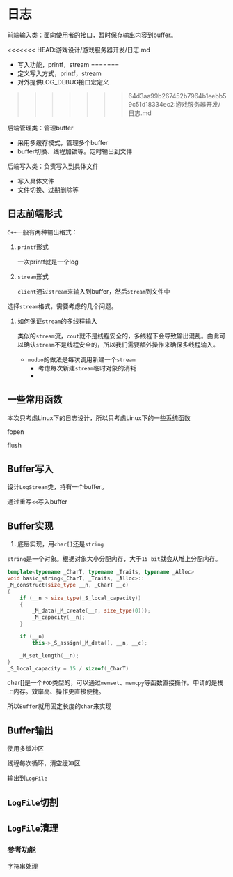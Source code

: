# 日志

前端输入类：面向使用者的接口，暂时保存输出内容到buffer。

<<<<<<< HEAD:游戏设计/游戏服务器开发/日志.md
- 写入功能，printf，stream
=======
- 定义写入方式，printf，stream
- 对外提供LOG_DEBUG接口宏定义
>>>>>>> 64d3aa99b267452b7964b1eebb59c51d18334ec2:游戏服务器开发/日志.md

后端管理类：管理buffer

- 采用多缓存模式，管理多个buffer
- buffer切换、线程加锁等。定时输出到文件

后端写入类：负责写入到具体文件

- 写入具体文件
- 文件切换、过期删除等

## 日志前端形式

`C++`一般有两种输出格式：

1. `printf`形式

   一次printf就是一个log

2. `stream`形式

   `client`通过`stream`来输入到buffer，然后`stream`到文件中

选择`stream`格式，需要考虑的几个问题。

1. 如何保证`stream`的多线程输入

   类似的`stream`流，`cout`就不是线程安全的，多线程下会导致输出混乱。由此可以确认`stream`不是线程安全的，所以我们需要额外操作来确保多线程输入。

   - `muduo`的做法是每次调用新建一个`stream`
     - 考虑每次新建`stream`临时对象的消耗
     - 

## 一些常用函数

本次只考虑Linux下的日志设计，所以只考虑Linux下的一些系统函数

fopen

flush

## Buffer写入

设计`LogStream`类，持有一个buffer。

通过重写`<<`写入buffer

## Buffer实现

1. 底层实现，用`char[]`还是`string`

`string`是一个对象。根据对象大小分配内存，大于`15 bit`就会从堆上分配内存。

```c++
template<typename _CharT, typename _Traits, typename _Alloc>
void basic_string<_CharT, _Traits, _Alloc>::
_M_construct(size_type __n, _CharT __c)
{
    if (__n > size_type(_S_local_capacity))
    {
        _M_data(_M_create(__n, size_type(0)));
        _M_capacity(__n);
    }

    if (__n)
        this->_S_assign(_M_data(), __n, __c);

    _M_set_length(__n);
}
_S_local_capacity = 15 / sizeof(_CharT)
```

char[]是一个`POD`类型的，可以通过`memset`、`memcpy`等函数直接操作。申请的是栈上内存。效率高、操作更直接便捷。

所以`Buffer`就用固定长度的`char`来实现

## Buffer输出

使用多缓冲区

线程每次循环，清空缓冲区

输出到`LogFile`

## `LogFile`切割

## `LogFile`清理





### 参考功能

字符串处理